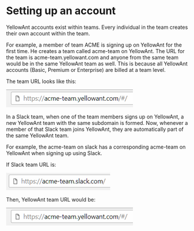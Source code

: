 # Setting up an account

YellowAnt accounts exist within teams. Every individual in the team creates their own account within the team.

For example, a member of team ACME is signing up on YellowAnt for the first time. He creates a team called acme-team on YellowAnt. The URL for the team is acme-team.yellowant.com and anyone from the same team would be in the same YellowAnt team as well. This is because all YellowAnt accounts \(Basic, Premium or Enterprise\) are billed at a team level. 

The team URL looks like this:

![](/assets/teamname.png)

In a Slack team, when one of the team members signs up on YellowAnt, a new YellowAnt team with the same subdomain is formed. Now, whenever a member of that Slack team joins YellowAnt, they are automatically part of the same YellowAnt team.  

For example, the acme-team on slack has a corresponding acme-team on YellowAnt when signing up using Slack. 

If Slack team URL is:

![](/assets/slackteam.png)

Then, YellowAnt team URL would be:

![](/assets/teamname.png)

